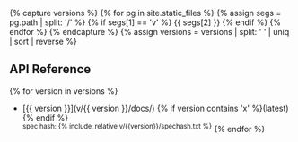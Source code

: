 ---
---
{% capture versions %}
  {% for pg in site.static_files %}
    {% assign segs = pg.path | split: '/' %}
    {% if segs[1] == 'v' %}
      {{ segs[2] }}
    {% endif %}
  {% endfor %}
{% endcapture %}
{% assign versions = versions | split: ' ' | uniq | sort | reverse %}

## API Reference

{% for version in versions %}
* [{{ version }}](v/{{ version }}/docs/) {% if version contains 'x' %}(latest){% endif %}  
  <sup>spec hash: {% include_relative v/{{version}}/spechash.txt %}</sup>
{% endfor %}
